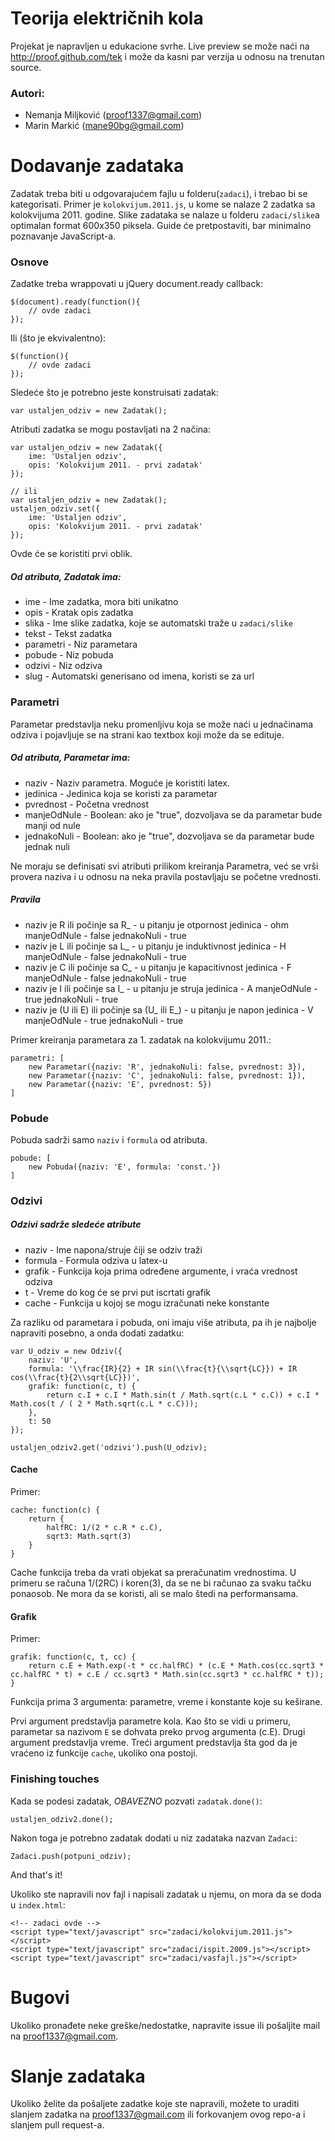 Teorija električnih kola
========================

Projekat je napravljen u edukacione svrhe. Live preview se može naći na http://proof.github.com/tek i može da kasni par verzija u odnosu na trenutan source.

### Autori:
+ Nemanja Miljković (proof1337@gmail.com)
+ Marin Markić (mane90bg@gmail.com)


Dodavanje zadataka
==================

Zadatak treba biti u odgovarajućem fajlu u folderu(`zadaci`), i trebao bi se kategorisati. Primer je `kolokvijum.2011.js`, u kome se nalaze 2 zadatka sa kolokvijuma 2011. godine.
Slike zadataka se nalaze u folderu `zadaci/slike`a optimalan format 600x350 piksela. Guide će pretpostaviti, bar minimalno poznavanje JavaScript-a.

### Osnove

Zadatke treba wrappovati u jQuery document.ready callback:

    $(document).ready(function(){
        // ovde zadaci
    });

Ili (što je ekvivalentno):

    $(function(){
        // ovde zadaci
    });

Sledeće što je potrebno jeste konstruisati zadatak:

    var ustaljen_odziv = new Zadatak();

Atributi zadatka se mogu postavljati na 2 načina:

    var ustaljen_odziv = new Zadatak({
        ime: 'Ustaljen odziv',
        opis: 'Kolokvijum 2011. - prvi zadatak'
    });

    // ili
    var ustaljen_odziv = new Zadatak();
    ustaljen_odziv.set({
        ime: 'Ustaljen odziv',
        opis: 'Kolokvijum 2011. - prvi zadatak'
    });

Ovde će se koristiti prvi oblik.

##### Od atributa, Zadatak ima:
+ ime - Ime zadatka, mora biti unikatno
+ opis - Kratak opis zadatka
+ slika - Ime slike zadatka, koje se automatski traže u `zadaci/slike`
+ tekst - Tekst zadatka
+ parametri - Niz parametara
+ pobude - Niz pobuda
+ odzivi - Niz odziva
+ slug - Automatski generisano od imena, koristi se za url

### Parametri

Parametar predstavlja neku promenljivu koja se može naći u jednačinama odziva i pojavljuje se na strani kao textbox koji može da se edituje.

##### Od atributa, Parametar ima:
+ naziv - Naziv parametra. Moguće je koristiti latex.
+ jedinica - Jedinica koja se koristi za parametar
+ pvrednost - Početna vrednost
+ manjeOdNule - Boolean: ako je "true", dozvoljava se da parametar bude manji od nule
+ jednakoNuli - Boolean: ako je "true", dozvoljava se da parametar bude jednak nuli

Ne moraju se definisati svi atributi prilikom kreiranja Parametra, već se vrši provera naziva i u odnosu na neka pravila postavljaju se početne vrednosti.

##### Pravila
+ naziv je R ili počinje sa R_ - u pitanju je otpornost
    jedinica - ohm
    manjeOdNule - false
    jednakoNuli - true
+ naziv je L ili počinje sa L_ - u pitanju je induktivnost
    jedinica - H
    manjeOdNule - false
    jednakoNuli - true
+ naziv je C ili počinje sa C_ - u pitanju je kapacitivnost
    jedinica - F
    manjeOdNule - false
    jednakoNuli - true
+ naziv je I ili počinje sa I_ - u pitanju je struja
    jedinica - A
    manjeOdNule - true
    jednakoNuli - true
+ naziv je (U ili E) ili počinje sa (U_ ili E_) - u pitanju je napon
    jedinica - V
    manjeOdNule - true
    jednakoNuli - true

Primer kreiranja parametara za 1. zadatak na kolokvijumu 2011.:
    
    parametri: [
        new Parametar({naziv: 'R', jednakoNuli: false, pvrednost: 3}),
        new Parametar({naziv: 'C', jednakoNuli: false, pvrednost: 1}),
        new Parametar({naziv: 'E', pvrednost: 5})
    ]


### Pobude

Pobuda sadrži samo `naziv` i `formula` od atributa.

    pobude: [
        new Pobuda({naziv: 'E', formula: 'const.'})
    ]

### Odzivi

##### Odzivi sadrže sledeće atribute
+ naziv - Ime napona/struje čiji se odziv traži
+ formula - Formula odziva u latex-u
+ grafik - Funkcija koja prima određene argumente, i vraća vrednost odziva
+ t - Vreme do kog će se prvi put iscrtati grafik
+ cache - Funkcija u kojoj se mogu izračunati neke konstante

Za razliku od parametara i pobuda, oni imaju više atributa, pa ih je najbolje napraviti posebno, a onda dodati zadatku:

    var U_odziv = new Odziv({
        naziv: 'U',
        formula: '\\frac{IR}{2} + IR sin(\\frac{t}{\\sqrt{LC}}) + IR cos(\\frac{t}{2\\sqrt{LC}})',
        grafik: function(c, t) {
            return c.I + c.I * Math.sin(t / Math.sqrt(c.L * c.C)) + c.I * Math.cos(t / ( 2 * Math.sqrt(c.L * c.C)));
        },
        t: 50
    });

    ustaljen_odziv2.get('odzivi').push(U_odziv);

#### Cache

Primer:

    cache: function(c) {
        return {
            halfRC: 1/(2 * c.R * c.C),
            sqrt3: Math.sqrt(3)
        }
    }

Cache funkcija treba da vrati objekat sa preračunatim vrednostima. U primeru se računa 1/(2RC) i koren(3), da se ne bi računao za svaku tačku ponaosob. Ne mora da se koristi, ali se malo štedi na performansama.

#### Grafik

Primer:

    grafik: function(c, t, cc) {
        return c.E + Math.exp(-t * cc.halfRC) * (c.E * Math.cos(cc.sqrt3 * cc.halfRC * t) + c.E / cc.sqrt3 * Math.sin(cc.sqrt3 * cc.halfRC * t));
    }

Funkcija prima 3 argumenta: parametre, vreme i konstante koje su keširane.

Prvi argument predstavlja parametre kola. Kao što se vidi u primeru, parametar sa nazivom `E` se dohvata preko prvog argumenta (c.E).
Drugi argument predstavlja vreme.
Treći argument predstavlja šta god da je vraćeno iz funkcije `cache`, ukoliko ona postoji.

### Finishing touches

Kada se podesi zadatak, *OBAVEZNO* pozvati `zadatak.done()`:

    ustaljen_odziv2.done();

Nakon toga je potrebno zadatak dodati u niz zadataka nazvan `Zadaci`:

    Zadaci.push(potpuni_odziv);

And that's it!

Ukoliko ste napravili nov fajl i napisali zadatak u njemu, on mora da se doda u `index.html`:

    <!-- zadaci ovde -->
    <script type="text/javascript" src="zadaci/kolokvijum.2011.js"></script>
    <script type="text/javascript" src="zadaci/ispit.2009.js"></script>
    <script type="text/javascript" src="zadaci/vasfajl.js"></script>

Bugovi
======

Ukoliko pronađete neke greške/nedostatke, napravite issue ili pošaljite mail na proof1337@gmail.com.

Slanje zadataka
===============

Ukoliko želite da pošaljete zadatke koje ste napravili, možete to uraditi slanjem zadatka na proof1337@gmail.com ili forkovanjem ovog repo-a i slanjem pull request-a.

